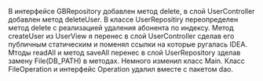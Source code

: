 В интерфейсе GBRepository добавлен метод delete, в слой UserController добавлен метод deleteUser. В классе UserRepositiry переопределен метод delete c реализацией удаления абонента по индексу.
Метод createUser из UserView я перенес в слой UserController сделав его публичным статическим и поменял  ссылки на которые ругалась IDEA.
Мтоды readAll и метод saveAll перенес в слой UserRepository зделав замену File(DB_PATH) в методах. Немного изменил класс Main. Класс FileOperation и интерфейс Operation удалил вместе с пакетом dao.   

